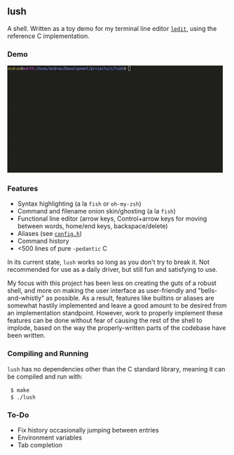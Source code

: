 ## lush

A shell.  Written as a toy demo for my terminal line editor [`ledit`](https://github.com/Cubified/ledit.asm), using the reference C implementation.

### Demo

![Demo](https://github.com/Cubified/lush/blob/main/demo.gif)

### Features

- Syntax highlighting (a la `fish` or `oh-my-zsh`)
- Command and filename onion skin/ghosting (a la `fish`)
- Functional line editor (arrow keys, Control+arrow keys for moving between words, home/end keys, backspace/delete)
- Aliases (see [`config.h`](https://github.com/Cubified/lush/blob/main/config.h))
- Command history
- <500 lines of pure `-pedantic` C

In its current state, `lush` works so long as you don't try to break it.  Not recommended for use as a daily driver, but still fun and satisfying to use.

My focus with this project has been less on creating the guts of a robust shell, and more on making the user interface as user-friendly and "bells-and-whistly" as possible.  As a result, features like builtins or aliases are somewhat hastily implemented and leave a good amount to be desired from an implementation standpoint.  However, work to properly implement these features can be done without fear of causing the rest of the shell to implode, based on the way the properly-written parts of the codebase have been written.

### Compiling and Running

`lush` has no dependencies other than the C standard library, meaning it can be compiled and run with:

     $ make
     $ ./lush

### To-Do

- Fix history occasionally jumping between entries
- Environment variables
- Tab completion

